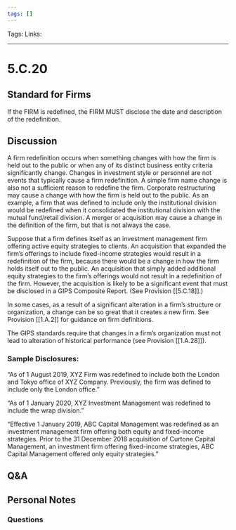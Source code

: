 ```yaml
---
tags: []
---
```

Tags:
Links: 
___
# 5.C.20
## Standard for Firms
If the FIRM is redefined, the FIRM MUST disclose the date and description of the redefinition.
## Discussion
A firm redefinition occurs when something changes with how the firm is held out to the public or when any of its distinct business entity criteria significantly change. Changes in investment style or personnel are not events that typically cause a firm redefinition. A simple firm name change is also not a sufficient reason to redefine the firm. Corporate restructuring may cause a change with how the firm is held out to the public. As an example, a firm that was defined to include only the institutional division would be redefined when it consolidated the institutional division with the mutual fund/retail division. A merger or acquisition may cause a change in the definition of the firm, but that is not always the case.

Suppose that a firm defines itself as an investment management firm offering active equity strategies to clients. An acquisition that expanded the firm’s offerings to include fixed-income strategies would result in a redefinition of the firm, because there would be a change in how the firm holds itself out to the public. An acquisition that simply added additional equity strategies to the firm’s offerings would not result in a redefinition of the firm. However, the acquisition is likely to be a significant event that must be disclosed in a GIPS Composite Report. (See Provision [[5.C.18]].)

In some cases, as a result of a significant alteration in a firm’s structure or organization, a change can be so great that it creates a new firm. See Provision [[1.A.2]] for guidance on firm definitions.

The GIPS standards require that changes in a firm’s organization must not lead to alteration of historical performance (see Provision [[1.A.28]]).
### Sample Disclosures:
“As of 1 August 2019, XYZ Firm was redefined to include both the London and Tokyo office of XYZ Company. Previously, the firm was defined to include only the London office.”

“As of 1 January 2020, XYZ Investment Management was redefined to include the wrap division.”

“Effective 1 January 2019, ABC Capital Management was redefined as an investment management firm offering both equity and fixed-income strategies. Prior to the 31 December 2018 acquisition of Curtone Capital Management, an investment firm offering fixed-income strategies, ABC Capital Management offered only equity strategies.”
## Q&A

## Personal Notes

### Questions